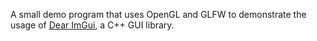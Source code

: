 A small demo program that uses OpenGL and GLFW to demonstrate the usage of [Dear ImGui](https://github.com/ocornut/imgui), a C++ GUI library.
